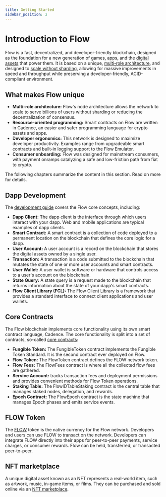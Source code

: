```yaml
---
title: Getting Started
sidebar_position: 2
---
```


# Introduction to Flow

‍Flow is a fast, decentralized, and developer-friendly blockchain, designed as the foundation for a new generation of games, apps, and the [digital assets](https://www.onflow.org/post/flow-blockchain-cadence-programming-language-resources-assets) that power them. It is based on a unique, [multi-role architecture](https://www.onflow.org/primer), and designed to [scale without sharding](https://www.onflow.org/post/flow-blockchain-multi-node-architecture-advantages), allowing for massive improvements in speed and throughput while preserving a developer-friendly, ACID-compliant environment.

## What makes Flow unique

- **Multi-role architecture:** Flow's node architecture allows the network to scale to serve billions of users without sharding or reducing the decentralization of consensus.
- **Resource-oriented programming:** Smart contracts on Flow are written in Cadence, an easier and safer programming language for crypto assets and apps.
- **Developer ergonomics:** This network is designed to maximize developer productivity. Examples range from upgradeable smart contracts and built-in logging support to the Flow Emulator.
- **Consumer onboarding:** Flow was designed for mainstream consumers, with payment onramps catalyzing a safe and low-friction path from fiat to crypto.

The following chapters summarize the content in this section. Read on more for details.

## Dapp Development

The [development guide](/dapp-development/) covers the Flow core concepts, including:

- **Dapp Client:** The dapp client is the interface through which users interact with your dapp. Web and mobile applications are typical examples of dapp clients.
- **Smart Contract:** A smart contract is a collection of code deployed to a permanent location on the blockchain that defines the core logic for a dapp.
- **User Account:** A user account is a record on the blockchain that stores the digital assets owned by a single user.
- **Transaction:** A transaction is a code submitted to the blockchain that mutates the state of one or more user accounts and smart contracts.
- **User Wallet:** A user wallet is software or hardware that controls access to a user's account on the blockchain.
- **State Query:** A state query is a request made to the blockchain that returns information about the state of your dapp's smart contracts.
- **Flow Client Library (FCL):** The Flow Client Library is a framework that provides a standard interface to connect client applications and user wallets.

## Core Contracts

The Flow blockchain implements core functionality using its own smart contract language, Cadence. The core functionality is split into a set of contracts, so-called [core contracts](/core-contracts/):

- **Fungible Token:** The FungibleToken contract implements the Fungible Token Standard. It is the second contract ever deployed on Flow.
- **Flow Token:** The FlowToken contract defines the FLOW network token.
- **Flow Fees:** The FlowFees contract is where all the collected flow fees are gathered.
- **Service Account:** tracks transaction fees and deployment permissions and provides convenient methods for Flow Token operations.
- **Staking Table:** The FlowIDTableStaking contract is the central table that manages staked nodes, delegation, and rewards.
- **Epoch Contract:** The FlowEpoch contract is the state machine that manages Epoch phases and emits service events.

## FLOW Token

The [FLOW](/flow-token/) token is the native currency for the Flow network. Developers and users can use FLOW to transact on the network. Developers can integrate FLOW directly into their apps for peer-to-peer payments, service charges, or consumer rewards. Flow can be held, transferred, or transacted peer-to-peer.

## NFT marketplace

A unique digital asset known as an NFT represents a real-world item, such as artwork, music, in-game items, or films. They can be purchased and sold online via an [NFT marketplace](/kitty-items/next-steps/#learn-more-about-nft-marketplaces).
